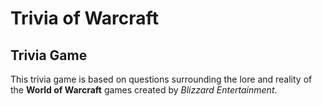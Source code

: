 # Trivia of Warcraft
## Trivia Game

This trivia game is based on questions surrounding the lore and reality of the **World of Warcraft** games created by *Blizzard Entertainment*.
